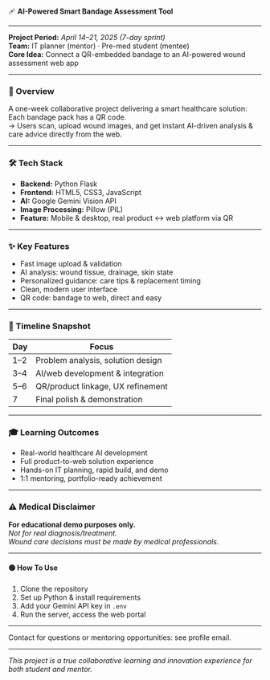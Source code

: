 🩹 **AI-Powered Smart Bandage Assessment Tool**

---

**Project Period:** _April 14–21, 2025 (7-day sprint)_  
**Team:** IT planner (mentor) · Pre-med student (mentee)  
**Core Idea:** Connect a QR-embedded bandage to an AI-powered wound assessment web app

---

### 🚀 Overview

A one-week collaborative project delivering a smart healthcare solution:  
Each bandage pack has a QR code.  
→ Users scan, upload wound images, and get instant AI-driven analysis & care advice directly from the web.

---

### 🛠️ Tech Stack

- **Backend:** Python Flask  
- **Frontend:** HTML5, CSS3, JavaScript  
- **AI:** Google Gemini Vision API  
- **Image Processing:** Pillow (PIL)  
- **Feature:** Mobile & desktop, real product ↔ web platform via QR

---

### ✨ Key Features

- Fast image upload & validation  
- AI analysis: wound tissue, drainage, skin state  
- Personalized guidance: care tips & replacement timing  
- Clean, modern user interface  
- QR code: bandage to web, direct and easy

---

### 📅 Timeline Snapshot

| Day      | Focus                               |
|----------|-------------------------------------|
| 1–2      | Problem analysis, solution design   |
| 3–4      | AI/web development & integration    |
| 5–6      | QR/product linkage, UX refinement   |
| 7        | Final polish & demonstration        |

---

### 🎓 Learning Outcomes

- Real-world healthcare AI development
- Full product-to-web solution experience
- Hands-on IT planning, rapid build, and demo
- 1:1 mentoring, portfolio-ready achievement

---

### ⚠️ Medical Disclaimer

**For educational demo purposes only.**  
_Not for real diagnosis/treatment.  
Wound care decisions must be made by medical professionals._

---

#### 🟢 **How To Use**

1. Clone the repository  
2. Set up Python & install requirements  
3. Add your Gemini API key in `.env`  
4. Run the server, access the web portal

---

Contact for questions or mentoring opportunities: see profile email.

---

_This project is a true collaborative learning and innovation experience for both student and mentor._

